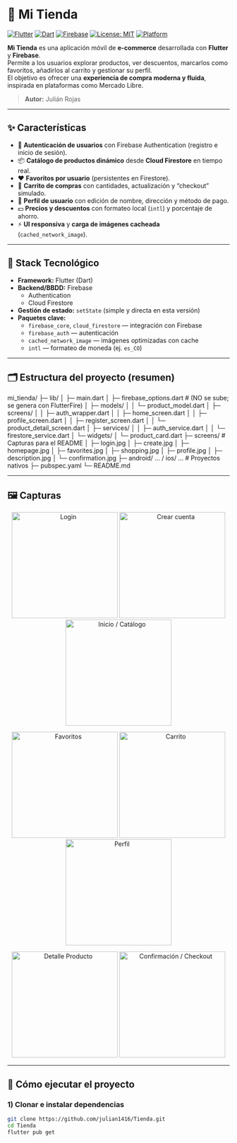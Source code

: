 # 🛒 Mi Tienda

[![Flutter](https://img.shields.io/badge/Flutter-3.x-blue.svg)](https://flutter.dev)
[![Dart](https://img.shields.io/badge/Dart-3.x-0175C2.svg)](https://dart.dev)
[![Firebase](https://img.shields.io/badge/Firebase-Auth%20%7C%20Firestore-FFCA28.svg)](https://firebase.google.com/)
[![License: MIT](https://img.shields.io/badge/License-MIT-green.svg)](#-licencia)
[![Platform](https://img.shields.io/badge/Platform-Android%20%7C%20iOS-lightgrey.svg)]()

**Mi Tienda** es una aplicación móvil de **e-commerce** desarrollada con **Flutter** y **Firebase**.  
Permite a los usuarios explorar productos, ver descuentos, marcarlos como favoritos, añadirlos al carrito y gestionar su perfil.  
El objetivo es ofrecer una **experiencia de compra moderna y fluida**, inspirada en plataformas como Mercado Libre.

> **Autor:** Julián Rojas

---

## ✨ Características

- 🔐 **Autenticación de usuarios** con Firebase Authentication (registro e inicio de sesión).
- 📦 **Catálogo de productos dinámico** desde **Cloud Firestore** en tiempo real.
- ❤️ **Favoritos por usuario** (persistentes en Firestore).
- 🛒 **Carrito de compras** con cantidades, actualización y “checkout” simulado.
- 👤 **Perfil de usuario** con edición de nombre, dirección y método de pago.
- 💵 **Precios y descuentos** con formateo local (`intl`) y porcentaje de ahorro.
- ⚡ **UI responsiva** y **carga de imágenes cacheada** (`cached_network_image`).

---

## 🧱 Stack Tecnológico

- **Framework:** Flutter (Dart)
- **Backend/BBDD:** Firebase  
  - Authentication  
  - Cloud Firestore  
- **Gestión de estado:** `setState` (simple y directa en esta versión)
- **Paquetes clave:**
  - `firebase_core`, `cloud_firestore` — integración con Firebase
  - `firebase_auth` — autenticación
  - `cached_network_image` — imágenes optimizadas con cache
  - `intl` — formateo de moneda (ej. `es_CO`)

---

## 🗂️ Estructura del proyecto (resumen)

mi_tienda/
├─ lib/
│  ├─ main.dart
│  ├─ firebase_options.dart # (NO se sube; se genera con FlutterFire)
│  ├─ models/
│  │  └─ product_model.dart
│  ├─ screens/
│  │  ├─ auth_wrapper.dart
│  │  ├─ home_screen.dart
│  │  ├─ profile_screen.dart
│  │  ├─ register_screen.dart
│  │  └─ product_detail_screen.dart
│  ├─ services/
│  │  ├─ auth_service.dart
│  │  └─ firestore_service.dart
│  └─ widgets/
│     └─ product_card.dart
├─ screens/ # Capturas para el README
│  ├─ login.jpg
│  ├─ create.jpg
│  ├─ homepage.jpg
│  ├─ favorites.jpg
│  ├─ shopping.jpg
│  ├─ profile.jpg
│  ├─ description.jpg
│  └─ confirmation.jpg
├─ android/ ... / ios/ ... # Proyectos nativos
├─ pubspec.yaml
└─ README.md

---

## 🖼️ Capturas

<p align="center">
  <img src="screens/login.jpg" alt="Login" width="240"/>
  <img src="screens/create.jpg" alt="Crear cuenta" width="240"/>
  <img src="screens/homepage.jpg" alt="Inicio / Catálogo" width="240"/>
</p>

<p align="center">
  <img src="screens/favorites.jpg" alt="Favoritos" width="240"/>
  <img src="screens/shopping.jpg" alt="Carrito" width="240"/>
  <img src="screens/profile.jpg" alt="Perfil" width="240"/>
</p>

<p align="center">
  <img src="screens/description.jpg" alt="Detalle Producto" width="240"/>
  <img src="screens/confirmation.jpg" alt="Confirmación / Checkout" width="240"/>
</p>

---

## 🚀 Cómo ejecutar el proyecto

### 1) Clonar e instalar dependencias
```bash
git clone https://github.com/julian1416/Tienda.git
cd Tienda
flutter pub get
